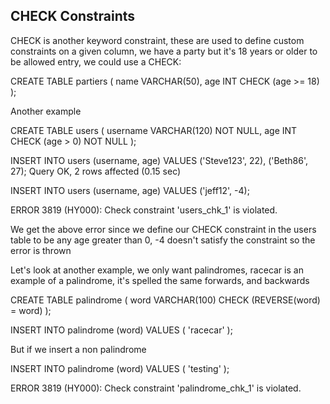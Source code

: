 
## CHECK Constraints

CHECK is another keyword constraint, these are used to define custom constraints on a given column, we have a party but it's 18 years or older to be allowed entry, we could use a CHECK:

CREATE TABLE partiers (
    name VARCHAR(50),
    age INT CHECK (age >= 18)
);

Another example

CREATE TABLE users (
    username VARCHAR(120) NOT NULL,
    age INT CHECK (age > 0) NOT NULL
);

INSERT INTO users (username, age)
VALUES ('Steve123', 22),
    ('Beth86', 27);
Query OK, 2 rows affected (0.15 sec)


INSERT INTO users (username, age) 
VALUES ('jeff12', -4);

ERROR 3819 (HY000): Check constraint 'users_chk_1' is violated.

We get the above error since we define our CHECK constraint in the users table to be any age greater than 0, -4 doesn't satisfy the constraint so the error is thrown

Let's look at another example, we only want palindromes, racecar is an example of a palindrome, it's spelled the same forwards, and backwards 

CREATE TABLE palindrome  (
    word VARCHAR(100) CHECK (REVERSE(word) = word)
);

INSERT INTO palindrome (word) VALUES (
    'racecar'
);

But if we insert a non palindrome

INSERT INTO palindrome (word) VALUES (
    'testing'
);

ERROR 3819 (HY000): Check constraint 'palindrome_chk_1' is violated.
